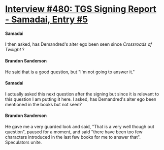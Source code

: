 # [Interview #480: TGS Signing Report - Samadai, Entry #5](https://www.theoryland.com/intvmain.php?i=480#5)

#### Samadai

I then asked, has Demandred's alter ego been seen since
*Crossroads of Twilight*
?

#### Brandon Sanderson

He said that is a good question, but "I'm not going to answer it."

#### Samadai

I actually asked this next question after the signing but since it is relevant to this question I am putting it here. I asked, has Demandred's alter ego been mentioned in the books but not seen?

#### Brandon Sanderson

He gave me a very guarded look and said, "That is a very well though out question", paused for a moment, and said "there have been too few characters introduced in the last few books for me to answer that". Speculators unite.

